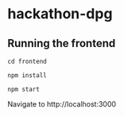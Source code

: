 # hackathon-dpg

## Running the frontend

```
cd frontend

npm install

npm start
```

Navigate to http://localhost:3000
